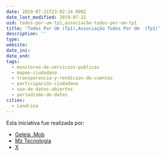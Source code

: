 ```yaml
---
date: 2019-07-21T23:02:24.000Z
date_last_modified: 2019-07-21
uid: todos-por-um-tp1,associacão-todos-por-um-tp1
title: 'Todos Por Um (Tp1),Associação Todos Por Um  (Tp1)'
description: ''
type: 
website: 
date_ini: 
date_end: 
tags:
  - monitoreo-de-servicios-publicos
  - mapeo-ciudadano
  - transparencia-y-rendicion-de-cuentas
  - participación-ciudadana
  - uso-de-datos-abiertos
  - periodismo-de-datos
cities: 
  - Londrina
---
```


Esta iniciativa fue realizada por:

- [Geleia .Mob](/organizaciones/geleia-mob)
- [Mz Tecnologia](/organizaciones/mz-tecnologia)
- [X](/organizaciones/associacão-todos-por-um)
